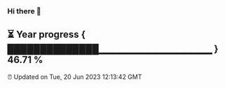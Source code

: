 ### Hi there 👋
⏳ Year progress { ██████████████▁▁▁▁▁▁▁▁▁▁▁▁▁▁▁▁ } 46.71 %
---
⏰ Updated on Tue, 20 Jun 2023 12:13:42 GMT


